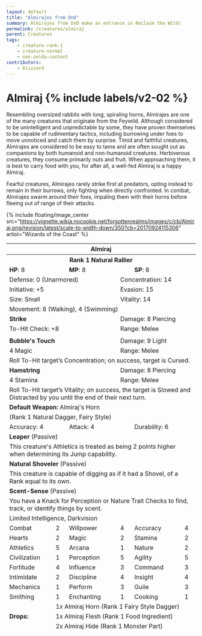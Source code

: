 ```yaml
---
layout: default
title: "Almirajes from DnD"
summary: Almirajes from DnD make an entrance in Reclaim the Wild!
permalink: /creatures/almiraj
parent: Creatures
tags:
    - creature-rank-1
    - creature-normal
    - non-zelda-content
contributors:
    - blizzard
---
```


# Almiraj {% include labels/v2-02 %}

Resembling oversized rabbits with long, spiraling horns, Almirajes are one of the many creatures that originate from the Feywild. Although considered to be unintelligent and
unpredictable by some, they have proven themselves to be capable of rudimentary tactics, including burrowing under foes to move unnoticed and catch them by surprise.
Timid and faithful creatures, Almirajes are considered to be easy to tame and are often sought out as companions by both humanoid and non-humanoid creatures.
Herbiverous creatures, they consume primarily nuts and fruit. When approaching them, it is best to carry food with you, for after all, a well-fed Almiraj is a happy
Almiraj.

Fearful creatures, Almirajes rarely strike first at predators, opting instead to remain in their burrows, only fighting when directly confronted. In combat,
Almirajes swarm around their foes, impaling them with their horns before fleeing out of range of their attacks.


{% include floating/image_center src="https://vignette.wikia.nocookie.net/forgottenrealms/images/c/cb/Almiraj.png/revision/latest/scale-to-width-down/350?cb=20170924115306" artist="Wizards of the Coast" %}

<table class="creature-table">
  <thead>
    <tr>
      <th colspan="6" class="fs-6 text-grey-lt-000 creature-title-bg">Almiraj</th>
    </tr>
    <tr>
      <th colspan="6" class="fs-5 text-grey-lt-000 creature-title-bg">Rank 1 Natural Rallier</th>
    </tr>
    <tr>
      <td class="text-grey-dk-300 creature-content-bg-dark" colspan="2">
        <strong>HP</strong>: 8
      </td>
      <td class="text-grey-dk-300 creature-content-bg-dark" colspan="2">
        <strong>MP</strong>: 8
      </td>
      <td class="text-grey-dk-300 creature-content-bg-dark" colspan="2">
        <strong>SP</strong>: 8
      </td>
    </tr>
    <tr>
      <td class="text-grey-dk-300 creature-content-bg-light" colspan="3">Defense: 0 (Unarmored)</td>
      <td class="text-grey-dk-300 creature-content-bg-light" colspan="3">Concentration: 14</td>
    </tr>
    <tr>
      <td class="text-grey-dk-300 creature-content-bg-light" colspan="3">Initiative: +5</td>
      <td class="text-grey-dk-300 creature-content-bg-light" colspan="3">Evasion: 15</td>
    </tr>
    <tr>
      <td class="text-grey-dk-300 creature-content-bg-light" colspan="3">Size: Small</td>
      <td class="text-grey-dk-300 creature-content-bg-light" colspan="3">Vitality: 14</td>
    </tr>
    <tr>
      <td class="text-grey-dk-300 creature-content-bg-light" colspan="6">Movement: 8 (Walking), 4 (Swimming)</td>
    </tr>
    <tr>
      <td class="text-grey-dk-300 creature-content-bg-dark" colspan="3">
        <strong>Strike</strong>
      </td>
      <td class="text-grey-dk-300 creature-content-bg-dark" colspan="3">Damage: 8 Piercing</td>
    </tr>
    <tr>
      <td class="text-grey-dk-300 creature-content-bg-dark" colspan="3">To-Hit Check: +8</td>
      <td class="text-grey-dk-300 creature-content-bg-dark" colspan="3">Range: Melee</td>
    </tr>
    <tr>
      <td class="text-grey-dk-300 creature-content-bg-dark fs-2" colspan="6"></td>
    </tr>
    <tr>
      <td class="text-grey-dk-300 creature-content-bg-light" colspan="3">
        <strong>Bubble's Touch</strong>
      </td>
      <td class="text-grey-dk-300 creature-content-bg-light" colspan="3">Damage: 9 Light</td>
    </tr>
    <tr class="text-grey-dk-300 creature-content-bg-light">
      <td class="text-grey-dk-300 creature-content-bg-light" colspan="3">4 Magic</td>
      <td class="text-grey-dk-300 creature-content-bg-light" colspan="3">Range: Melee</td>
    </tr>
    <tr>
      <td class="text-grey-dk-300 creature-content-bg-light fs-2" colspan="6">Roll To-Hit target’s Concentration; on success, target is Cursed.</td>
    </tr>
    <tr>
      <td class="text-grey-dk-300 creature-content-bg-light" colspan="3">
        <strong>Hamstring</strong>
      </td>
      <td class="text-grey-dk-300 creature-content-bg-light" colspan="3">Damage: 8 Piercing</td>
    </tr>
    <tr class="text-grey-dk-300 creature-content-bg-light">
      <td class="text-grey-dk-300 creature-content-bg-light" colspan="3">4 Stamina</td>
      <td class="text-grey-dk-300 creature-content-bg-light" colspan="3">Range: Melee</td>
    </tr>
    <tr>
      <td class="text-grey-dk-300 creature-content-bg-light fs-2" colspan="6">Roll To-Hit target’s Vitality; on success, the target is Slowed and Distracted by you until the end of their next turn.</td>
    </tr>
    <tr>
      <td class="text-grey-dk-300 creature-content-bg-dark" colspan="6">
        <strong>Default Weapon: </strong>Almiraj's Horn
      </td>
    </tr>
    <tr>
      <td class="text-grey-dk-300 creature-content-bg-dark" colspan="6">(Rank 1 Natural Dagger, Fairy Style)</td>
    </tr>
    <tr>
      <td class="text-grey-dk-300 creature-content-bg-dark" colspan="2">Accuracy: 4</td>
      <td class="text-grey-dk-300 creature-content-bg-dark" colspan="2">Attack: 4</td>
      <td class="text-grey-dk-300 creature-content-bg-dark" colspan="2">Durability: 6</td>
    </tr>
    <tr>
      <td class="text-grey-dk-300 creature-content-bg-light" colspan="6">
        <strong>Leaper</strong> (Passive)
      </td>
    </tr>
    <tr>
      <td class="text-grey-dk-300 creature-content-bg-light fs-2" colspan="6">This creature's Athletics is treated as being 2 points higher when determining its Jump capability.</td>
    </tr>
    <tr>
      <td class="text-grey-dk-300 creature-content-bg-light" colspan="6">
        <strong>Natural Shoveler</strong> (Passive)
      </td>
    </tr>
    <tr>
      <td class="text-grey-dk-300 creature-content-bg-light fs-2" colspan="6">This creature is capable of digging as if it had a Shovel, of a Rank equal to its own.</td>
    </tr>
    <tr>
      <td class="text-grey-dk-300 creature-content-bg-light" colspan="6">
        <strong>Scent-Sense</strong> (Passive)
      </td>
    </tr>
    <tr>
      <td class="text-grey-dk-300 creature-content-bg-light fs-2" colspan="6">You have a Knack for Perception or Nature Trait Checks to find, track, or identify things by scent.</td>
    </tr>
    <tr>
      <td class="text-grey-dk-300 creature-content-bg-dark fs-4" colspan="6">Limited Intelligence, Darkvision</td>
    </tr>
    <tr>
      <td class="text-grey-dk-300 creature-content-bg-dark fs-2">Combat</td>
      <td class="text-grey-dk-300 creature-content-bg-dark fs-2">2</td>
      <td class="text-grey-dk-300 creature-content-bg-dark fs-2">Willpower</td>
      <td class="text-grey-dk-300 creature-content-bg-dark fs-2">4</td>
      <td class="text-grey-dk-300 creature-content-bg-dark fs-2">Accuracy</td>
      <td class="text-grey-dk-300 creature-content-bg-dark fs-2">4</td>
    </tr>
    <tr class="text-grey-dk-300 creature-content-bg-dark fs-2">
      <td class="text-grey-dk-300 creature-content-bg-dark fs-2">Hearts</td>
      <td class="text-grey-dk-300 creature-content-bg-dark fs-2">2</td>
      <td class="text-grey-dk-300 creature-content-bg-dark fs-2">Magic</td>
      <td class="text-grey-dk-300 creature-content-bg-dark fs-2">2</td>
      <td class="text-grey-dk-300 creature-content-bg-dark fs-2">Stamina</td>
      <td class="text-grey-dk-300 creature-content-bg-dark fs-2">2</td>
    </tr>
    <tr class="text-grey-dk-300 creature-content-bg-dark fs-2">
      <td class="text-grey-dk-300 creature-content-bg-dark fs-2">Athletics</td>
      <td class="text-grey-dk-300 creature-content-bg-dark fs-2">5</td>
      <td class="text-grey-dk-300 creature-content-bg-dark fs-2">Arcana</td>
      <td class="text-grey-dk-300 creature-content-bg-dark fs-2">1</td>
      <td class="text-grey-dk-300 creature-content-bg-dark fs-2">Nature</td>
      <td class="text-grey-dk-300 creature-content-bg-dark fs-2">2</td>
    </tr>
    <tr class="text-grey-dk-300 creature-content-bg-dark fs-2">
      <td class="text-grey-dk-300 creature-content-bg-dark fs-2">Civilization</td>
      <td class="text-grey-dk-300 creature-content-bg-dark fs-2">1</td>
      <td class="text-grey-dk-300 creature-content-bg-dark fs-2">Perception</td>
      <td class="text-grey-dk-300 creature-content-bg-dark fs-2">5</td>
      <td class="text-grey-dk-300 creature-content-bg-dark fs-2">Agility</td>
      <td class="text-grey-dk-300 creature-content-bg-dark fs-2">5</td>
    </tr>
    <tr class="text-grey-dk-300 creature-content-bg-dark fs-2">
      <td class="text-grey-dk-300 creature-content-bg-dark fs-2">Fortitude</td>
      <td class="text-grey-dk-300 creature-content-bg-dark fs-2">4</td>
      <td class="text-grey-dk-300 creature-content-bg-dark fs-2">Influence</td>
      <td class="text-grey-dk-300 creature-content-bg-dark fs-2">3</td>
      <td class="text-grey-dk-300 creature-content-bg-dark fs-2">Command</td>
      <td class="text-grey-dk-300 creature-content-bg-dark fs-2">3</td>
    </tr>
    <tr class="text-grey-dk-300 creature-content-bg-dark fs-2">
      <td class="text-grey-dk-300 creature-content-bg-dark fs-2">Intimidate</td>
      <td class="text-grey-dk-300 creature-content-bg-dark fs-2">2</td>
      <td class="text-grey-dk-300 creature-content-bg-dark fs-2">Discipline</td>
      <td class="text-grey-dk-300 creature-content-bg-dark fs-2">4</td>
      <td class="text-grey-dk-300 creature-content-bg-dark fs-2">Insight</td>
      <td class="text-grey-dk-300 creature-content-bg-dark fs-2">4</td>
    </tr>
    <tr class="text-grey-dk-300 creature-content-bg-dark fs-2">
      <td class="text-grey-dk-300 creature-content-bg-dark fs-2">Mechanics</td>
      <td class="text-grey-dk-300 creature-content-bg-dark fs-2">1</td>
      <td class="text-grey-dk-300 creature-content-bg-dark fs-2">Perform</td>
      <td class="text-grey-dk-300 creature-content-bg-dark fs-2">3</td>
      <td class="text-grey-dk-300 creature-content-bg-dark fs-2">Guile</td>
      <td class="text-grey-dk-300 creature-content-bg-dark fs-2">3</td>
    </tr>
    <tr class="text-grey-dk-300 creature-content-bg-dark fs-2">
      <td class="text-grey-dk-300 creature-content-bg-dark fs-2">Smithing</td>
      <td class="text-grey-dk-300 creature-content-bg-dark fs-2">1</td>
      <td class="text-grey-dk-300 creature-content-bg-dark fs-2">Enchanting</td>
      <td class="text-grey-dk-300 creature-content-bg-dark fs-2">1</td>
      <td class="text-grey-dk-300 creature-content-bg-dark fs-2">Cooking</td>
      <td class="text-grey-dk-300 creature-content-bg-dark fs-2">1</td>
    </tr>
    <tr>
      <td class="text-grey-dk-300 creature-content-bg-light" rowspan="3">
        <strong>Drops:</strong>
      </td>
      <td class="text-grey-dk-300 creature-content-bg-light" colspan="5">1x Almiraj Horn (Rank 1 Fairy Style Dagger)</td>
    </tr>
    <tr>
      <td class="text-grey-dk-300 creature-content-bg-light" colspan="5">1x Almiraj Flesh (Rank 1 Food Ingredient)</td>
    </tr>
    <tr>
      <td class="text-grey-dk-300 creature-content-bg-light" colspan="5">2x Almiraj Hide (Rank 1 Monster Part)</td>
    </tr>
  </thead>
</table>
